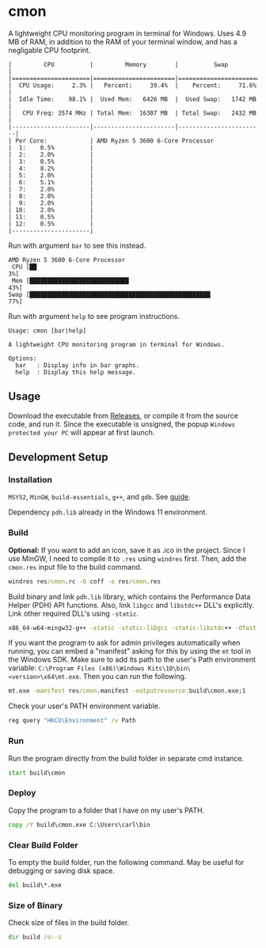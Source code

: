 # cmon

A lightweight CPU monitoring program in terminal for Windows. Uses 4.9 MB of RAM, in
addition to the RAM of your terminal window, and has a negligable CPU footprint.

```plaintext
|         CPU          |         Memory        |          Swap          |
|======================|=======================|========================|
|  CPU Usage:     2.3% |   Percent:     39.4%  |    Percent:     71.6%  |
|  Idle Time:    98.1% |  Used Mem:   6426 MB  |  Used Swap:   1742 MB  |
|   CPU Freq: 3574 MHz | Total Mem:  16307 MB  | Total Swap:   2432 MB  |
|----------------------|-----------------------|------------------------|
| Per Core:            | AMD Ryzen 5 3600 6-Core Processor
|  1:    0.5%          |
|  2:    2.0%          |
|  3:    0.5%          |
|  4:    8.2%          |
|  5:    2.0%          |
|  6:    5.1%          |
|  7:    2.0%          |
|  8:    2.0%          |
|  9:    2.0%          |
| 10:    2.0%          |
| 11:    0.5%          |
| 12:    0.5%          |
|----------------------|
```

Run with argument `bar` to see this instead.

```plaintext
AMD Ryzen 5 3600 6-Core Processor
 CPU [██                                                              3%]
 Mem [████████████████████████████                                   43%]
Swap [███████████████████████████████████████████████████            77%]
```

Run with argument `help` to see program instructions.

```plaintext
Usage: cmon [bar|help]

A lightweight CPU monitoring program in terminal for Windows.

Options:
  bar   : Display info in bar graphs.
  help  : Display this help message.
```

## Usage

Download the executable from
[Releases](https://github.com/carlbodin/cmon/releases/latest), or compile it from the
source code, and run it. Since the executable is unsigned, the popup
`Windows protected your PC` will appear at first launch.

## Development Setup

### Installation

`MSYS2`, `MinGW`, `build-essentials`, `g++`, and `gdb`. See
[guide](https://code.visualstudio.com/docs/cpp/config-mingw).

Dependency `pdh.lib` already in the Windows 11 environment.

### Build

**Optional:** If you want to add an icon, save it as .ico in the project. Since I use
MinGW, I need to compile it to `.res` using `windres` first. Then, add the `cmon.res`
input file to the build command.

```cmd
windres res/cmon.rc -O coff -o res/cmon.res
```

Build binary and link `pdh.lib` library, which contains the Performance Data Helper
(PDH) API functions. Also, link `libgcc` and `libstdc++` DLL's explicitly. Link other
required DLL's using `-static`.

```cmd
x86_64-w64-mingw32-g++ -static -static-libgcc -static-libstdc++ -Ofast -o build/cmon.exe src/Main.cpp res/cmon.res -lpdh -lole32 -loleaut32 -lwbemuuid
```

If you want the program to ask for admin privileges automatically when running, you can
embed a "manifest" asking for this by using the `mt` tool in the Windows SDK. Make sure
to add its path to the user's Path environment variable:
`C:\Program Files (x86)\Windows Kits\10\bin\<version>\x64\mt.exe`. Then you can run the
following.

```cmd
mt.exe -manifest res/cmon.manifest -outputresource:build\cmon.exe;1
```

Check your user's PATH environment variable.

```cmd
reg query "HKCU\Environment" /v Path
```

### Run

Run the program directly from the build folder in separate cmd instance.

```cmd
start build\cmon
```

### Deploy

Copy the program to a folder that I have on my user's PATH.

```cmd
copy /Y build\cmon.exe C:\Users\carl\bin
```

### Clear Build Folder

To empty the build folder, run the following command. May be useful for debugging or
saving disk space.

```cmd
del build\*.exe
```

### Size of Binary

Check size of files in the build folder.

```cmd
dir build /o:-s
```
